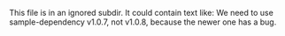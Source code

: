 This file is in an ignored subdir. It could contain text like:
We need to use sample-dependency v1.0.7, not v1.0.8, because the newer one has a bug.
